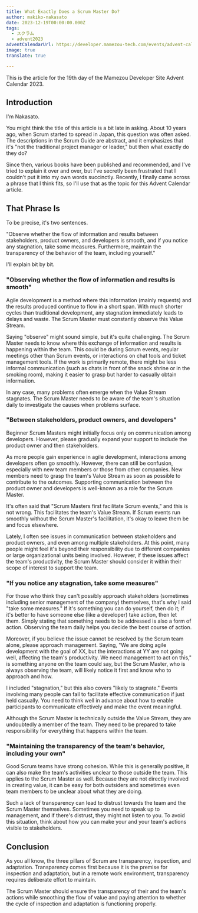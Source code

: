 ```yaml
---
title: What Exactly Does a Scrum Master Do?
author: makiko-nakasato
date: 2023-12-19T00:00:00.000Z
tags:
  - スクラム
  - advent2023
adventCalendarUrl: https://developer.mamezou-tech.com/events/advent-calendar/2023/
image: true
translate: true

---
```





This is the article for the 19th day of the Mamezou Developer Site Advent Calendar 2023.

## Introduction
I'm Nakasato.

You might think the title of this article is a bit late in asking. About 10 years ago, when Scrum started to spread in Japan, this question was often asked. The descriptions in the Scrum Guide are abstract, and it emphasizes that it's "not the traditional project manager or leader," but then what exactly do they do?

Since then, various books have been published and recommended, and I've tried to explain it over and over, but I've secretly been frustrated that I couldn't put it into my own words succinctly. Recently, I finally came across a phrase that I think fits, so I'll use that as the topic for this Advent Calendar article.

## That Phrase Is
To be precise, it's two sentences.

"Observe whether the flow of information and results between stakeholders, product owners, and developers is smooth, and if you notice any stagnation, take some measures. Furthermore, maintain the transparency of the behavior of the team, including yourself."

I'll explain bit by bit.

### "Observing whether the flow of information and results is smooth"
Agile development is a method where this information (mainly requests) and the results produced continue to flow in a short span. With much shorter cycles than traditional development, any stagnation immediately leads to delays and waste.
The Scrum Master must constantly observe this Value Stream.

Saying "observe" might sound simple, but it's quite challenging. The Scrum Master needs to know where this exchange of information and results is happening within the team. This could be during Scrum events, regular meetings other than Scrum events, or interactions on chat tools and ticket management tools.
If the work is primarily remote, there might be less informal communication (such as chats in front of the snack shrine or in the smoking room), making it easier to grasp but harder to casually obtain information.

In any case, many problems often emerge when the Value Stream stagnates. The Scrum Master needs to be aware of the team's situation daily to investigate the causes when problems surface.

### "Between stakeholders, product owners, and developers"
Beginner Scrum Masters might initially focus only on communication among developers. However, please gradually expand your support to include the product owner and then stakeholders.

As more people gain experience in agile development, interactions among developers often go smoothly. However, there can still be confusion, especially with new team members or those from other companies. New members need to grasp the team's Value Stream as soon as possible to contribute to the outcomes.
Supporting communication between the product owner and developers is well-known as a role for the Scrum Master.

It's often said that "Scrum Masters first facilitate Scrum events," and this is not wrong. This facilitates the team's Value Stream. If Scrum events run smoothly without the Scrum Master's facilitation, it's okay to leave them be and focus elsewhere.

Lately, I often see issues in communication between stakeholders and product owners, and even among multiple stakeholders. At this point, many people might feel it's beyond their responsibility due to different companies or large organizational units being involved.
However, if these issues affect the team's productivity, the Scrum Master should consider it within their scope of interest to support the team.

### "If you notice any stagnation, take some measures"
For those who think they can't possibly approach stakeholders (sometimes including senior management of the company) themselves, that's why I said "take some measures."
If it's something you can do yourself, then do it; if it's better to have someone else (like a developer) take action, then let them. Simply stating that something needs to be addressed is also a form of action. Observing the team daily helps you decide the best course of action.

Moreover, if you believe the issue cannot be resolved by the Scrum team alone, please approach management. Saying, "We are doing agile development with the goal of XX, but the interactions at YY are not going well, affecting the team's productivity. We need management to act on this," is something anyone on the team could say, but the Scrum Master, who is always observing the team, will likely notice it first and know who to approach and how.

I included "stagnation," but this also covers "likely to stagnate."
Events involving many people can fail to facilitate effective communication if just held casually. You need to think well in advance about how to enable participants to communicate effectively and make the event meaningful.

Although the Scrum Master is technically outside the Value Stream, they are undoubtedly a member of the team. They need to be prepared to take responsibility for everything that happens within the team.

### "Maintaining the transparency of the team's behavior, including your own"
Good Scrum teams have strong cohesion. While this is generally positive, it can also make the team's activities unclear to those outside the team.
This applies to the Scrum Master as well. Because they are not directly involved in creating value, it can be easy for both outsiders and sometimes even team members to be unclear about what they are doing.

Such a lack of transparency can lead to distrust towards the team and the Scrum Master themselves. Sometimes you need to speak up to management, and if there's distrust, they might not listen to you. To avoid this situation, think about how you can make your and your team's actions visible to stakeholders.

## Conclusion
As you all know, the three pillars of Scrum are transparency, inspection, and adaptation.
Transparency comes first because it is the premise for inspection and adaptation, but in a remote work environment, transparency requires deliberate effort to maintain.

The Scrum Master should ensure the transparency of their and the team's actions while smoothing the flow of value and paying attention to whether the cycle of inspection and adaptation is functioning properly.
